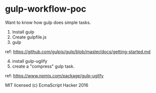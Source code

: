 # gulp-workflow-poc
Want to know how gulp does simple tasks.

1. Install gulp
2. Create gulpfile.js
3. gulp

ref: https://github.com/gulpjs/gulp/blob/master/docs/getting-started.md

4. install gulp-uglify
5. create a "compress" gulp task.

ref: https://www.npmjs.com/package/gulp-uglify



MIT licensed (c) EcmaScript Hacker 2016
